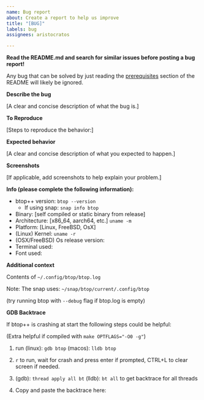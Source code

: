 ```yaml
---
name: Bug report
about: Create a report to help us improve
title: "[BUG]"
labels: bug
assignees: aristocratos

---
```


**Read the README.md and search for similar issues before posting a bug report!**

Any bug that can be solved by just reading the [prerequisites](https://github.com/aristocratos/btop#prerequisites) section of the README will likely be ignored.

**Describe the bug**

[A clear and concise description of what the bug is.]

**To Reproduce**

[Steps to reproduce the behavior:]

**Expected behavior**

[A clear and concise description of what you expected to happen.]

**Screenshots**

[If applicable, add screenshots to help explain your problem.]

**Info (please complete the following information):**
 - btop++ version: `btop --version`
   - If using snap: `snap info btop`
 - Binary: [self compiled or static binary from release]
 - Architecture: [x86_64, aarch64, etc.] `uname -m`
 - Platform: [Linux, FreeBSD, OsX]
 - (Linux) Kernel: `uname -r`
 - (OSX/FreeBSD) Os release version:
 - Terminal used:
 - Font used:

**Additional context**

Contents of `~/.config/btop/btop.log`

Note: The snap uses: `~/snap/btop/current/.config/btop`

(try running btop with `--debug` flag if btop.log is empty)

**GDB Backtrace**

If btop++ is crashing at start the following steps could be helpful:

(Extra helpful if compiled with `make OPTFLAGS="-O0 -g"`)

1. run (linux): `gdb btop` (macos): `lldb btop`

2. `r` to run, wait for crash and press enter if prompted, CTRL+L to clear screen if needed.

3. (gdb): `thread apply all bt` (lldb): `bt all` to get backtrace for all threads

4. Copy and paste the backtrace here:
